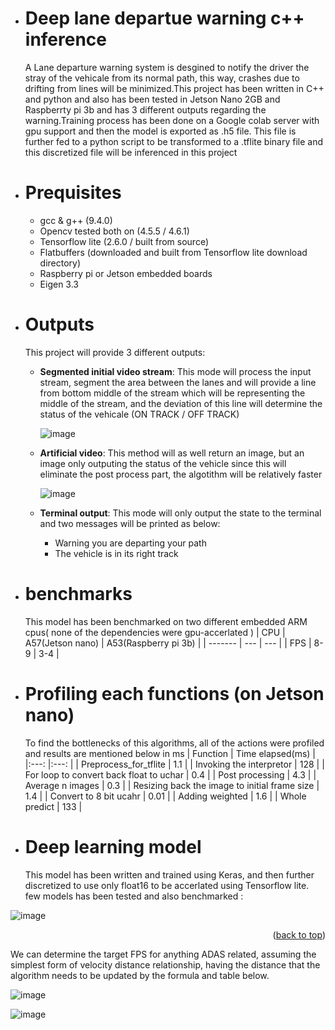 - # Deep lane departue warning c++ inference

  A Lane departure warning system is desgined to notify the driver the stray of the vehicale from its normal path, this way, crashes due to drifting from   lines will be minimized.This project has been written in C++ and python and also has been tested in Jetson Nano 2GB and Raspberrty pi 3b and has 3 different outputs regarding the warning.Training process has been done on a Google colab server with gpu support and then the model is exported as .h5 file. This file is further fed to a python script to be transformed to a .tflite binary file and this discretized file will be inferenced in this project

- # Prequisites 
  - gcc & g++ (9.4.0)
  - Opencv tested both on (4.5.5 / 4.6.1)
  - Tensorflow lite (2.6.0 / built from source)
  - Flatbuffers (downloaded and built from Tensorflow lite download directory)
  - Raspberry pi or Jetson embedded boards
  - Eigen 3.3

- # Outputs 
  This project will provide 3 different outputs:
  * **Segmented initial video stream**:
    This mode will process the input stream, segment the area between the lanes and will provide a line from  bottom middle of the stream which will be representing the middle of the stream, and the deviation of this line will determine the status of the vehicale (ON TRACK / OFF TRACK)
    
      ![image](https://user-images.githubusercontent.com/89359094/209444036-e7ec2959-890a-4118-8e22-4ac79f7f7bc0.png)
  * **Artificial video**:
    This method will as well return an image, but an image only outputing the status of the vehicle since this will eliminate the post process part, the algotithm will be relatively faster
    
    ![image](https://user-images.githubusercontent.com/89359094/209444264-cadce2ce-beea-4c11-888e-d9bed38cc045.png)
    
   * **Terminal output**:
     This mode will only output the state to the terminal and two messages will be printed as below:
      - Warning you are departing your path 
      - The vehicle is in its right track
    

- # benchmarks
    This model has been benchmarked on two different embedded ARM cpus( none of the dependencies were gpu-accerlated )
    | CPU | A57(Jetson nano)  | A53(Raspberry pi 3b) |
    | ------- | --- | --- |
    | FPS | 8-9 | 3-4 |


- # Profiling each functions (on Jetson nano)
    To find the bottlenecks of this algorithms, all of the actions were profiled and results are mentioned below in ms
    |    			Function 		   	|       			Time 			elapsed(ms)  			 		      	|
    |:---:	|:---:	|
    |    			Preprocess_for_tflite 		   	|    			1.1 		   	|
    |      			Invoking 			the interpretor 		    	|    			128 		   	|
    |       			For 			loop to convert back float to uchar  			 		      	|    			0.4 		   	|
    |       			Post 			processing  			 		      	|    			4.3 		   	|
    |      			Average 			n images 		    	|    			0.3 		   	|
    |      			Resizing 			back the image to initial frame size 		    	|    			1.4 		   	|
    |       			Convert 			to 8 bit ucahr  			 		      	|    			0.01 		   	|
    |      			Adding 			weighted 		    	|    			1.6 		   	|
    |       			Whole 			predict  			 		      	|    			133 		   	|
 - # Deep learning model 
   This model has been written and trained using Keras, and then further discretized to use only float16 to be accerlated using Tensorflow lite.
   few models has been tested and also benchmarked :

  ![image](https://user-images.githubusercontent.com/89359094/209445194-28fc7f25-70b2-4c15-9bed-d6270c6e32a2.png)

   

<p align="right">(<a href="#readme-top">back to top</a>)</p>

We can determine the target FPS for anything ADAS related, assuming the simplest form of velocity distance relationship, having the distance that the algorithm needs to be updated by the formula and table below.

![image](https://user-images.githubusercontent.com/89359094/209442998-5a18fb12-b989-448f-8789-fd316ebd528c.png)

![image](https://user-images.githubusercontent.com/89359094/209443130-df26cd00-5dc8-4fe8-98af-aeab715f80c2.png)
